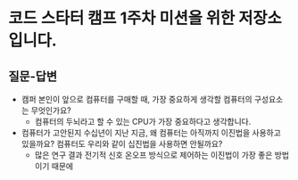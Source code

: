 # 코드 스타터 캠프 1주차 미션을 위한 저장소입니다.

## 질문-답변
- 캠퍼 본인이 앞으로 컴퓨터를 구매할 때, 가장 중요하게 생각할 컴퓨터의 구성요소는 무엇인가요?
    - 컴퓨터의 두뇌라고 할 수 있는 CPU가 가장 중요하다고 생각합니다.
- 컴퓨터가 고안된지 수십년이 지난 지금, 왜 컴퓨터는 아직까지 이진법을 사용하고 있을까요? 컴퓨터도 우리와 같이 십진법을 사용하면 안될까요?
    - 많은 연구 결과 전기적 신호 온오프 방식으로 제어하는 이진법이 가장 좋은 방법이기 때문에
